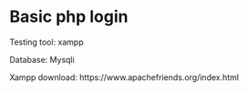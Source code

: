 # Basic php login
<p> Testing tool: xampp </p>
<p> Database: Mysqli </p>
<p> Xampp download: <a> https://www.apachefriends.org/index.html </a> </p>